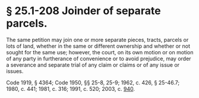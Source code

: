 # § 25.1-208 Joinder of separate parcels.

<p>The same petition may join one or more separate pieces, tracts, parcels or lots of land, whether in the same or different ownership and whether or not sought for the same use; however, the court, on its own motion or on motion of any party in furtherance of convenience or to avoid prejudice, may order a severance and separate trial of any claim or claims or of any issue or issues.</p><p>Code 1919, § 4364; Code 1950, §§ 25-8, 25-9; 1962, c. 426, § 25-46.7; 1980, c. 441; 1981, c. 316; 1991, c. 520; 2003, c. <a href='http://lis.virginia.gov/cgi-bin/legp604.exe?031+ful+CHAP0940'>940</a>.</p>